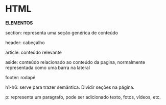 # HTML

**ELEMENTOS**

section: representa uma seção genérica de conteúdo

header: cabeçalho

article: conteúdo relevante 

aside: conteúdo relacionado ao conteúdo da pagina, normalmente representada como uma barra na lateral

footer: rodapé

h1-h6: serve para trazer semântica. Dividir seções na página.

p: representa um paragrafo, pode ser adicionado texto, fotos, vídeos, etc.

